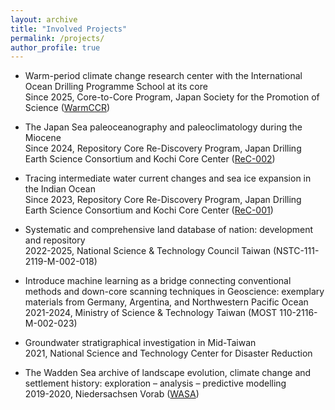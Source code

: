 ```yaml
---
layout: archive
title: "Involved Projects"
permalink: /projects/
author_profile: true
---
```


- Warm-period climate change research center with the International Ocean Drilling Programme School at its core <br>
 Since 2025, Core-to-Core Program, Japan Society for the Promotion of Science ([WarmCCR](https://sites.google.com/view/kochi-jsps-core2core/english?authuser=0))

- The Japan Sea paleoceanography and paleoclimatology during the Miocene <br>
 Since 2024, Repository Core Re-Discovery Program, Japan Drilling Earth Science Consortium and Kochi Core Center ([ReC-002](https://j-desc.org/en/record/adopted-record-proposals/))

- Tracing intermediate water current changes and sea ice expansion in the Indian Ocean<br>
 Since 2023, Repository Core Re-Discovery Program, Japan Drilling Earth Science Consortium and Kochi Core Center ([ReC-001](https://j-desc.org/en/record/adopted-record-proposals/))

- Systematic and comprehensive land database of nation: development and repository<br>
2022-2025, National Science & Technology Council Taiwan (NSTC-111-2119-M-002-018)

- Introduce machine learning as a bridge connecting conventional methods and down-core scanning techniques in Geoscience: exemplary materials from Germany, Argentina, and Northwestern Pacific Ocean<br>
2021-2024, Ministry of Science & Technology Taiwan (MOST 110-2116-M-002-023)

- Groundwater stratigraphical investigation in Mid-Taiwan<br>
2021, National Science and Technology Center for Disaster Reduction 

- The Wadden Sea archive of landscape evolution, climate change and settlement history: exploration – analysis – predictive modelling<br>
2019-2020, Niedersachsen Vorab ([WASA](https://nihk.de/en/research/current-projects/wasa))
